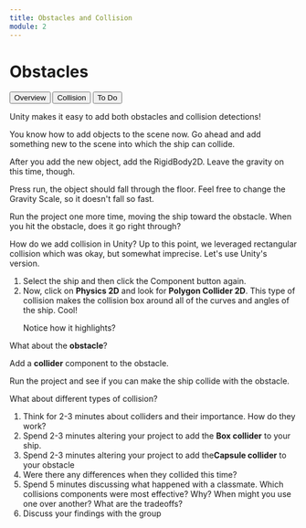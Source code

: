 ```yaml
---
title: Obstacles and Collision
module: 2
---
```


# Obstacles

<div class="tab">
  <button class="tablinks active" onclick="openTab(event, 'Overview')">Overview</button>
  <button class="tablinks" onclick="openTab(event, 'Collision')">Collision</button>
  <button class="tablinks" onclick="openTab(event, 'ToDo')">To Do</button>
</div>

<div id="Overview" class="tabcontent" style="display:block">

<p>Unity makes it easy to add both obstacles and collision detections!</p>

<p>You know how to add objects to the scene now.  Go ahead and add something new to the scene into which the ship can collide.</p>

<p>After you add the new object, add the RigidBody2D.  Leave the gravity on this time, though.</p>

<p>Press run, the object should fall through the floor.  Feel free to change the Gravity Scale, so it doesn't fall so fast.</p>

<p>Run the project one more time, moving the ship toward the obstacle.  When you hit the obstacle, does it go right through?</p>
</div>

<div id="Collision" class="tabcontent">

<p>How do we add collision in Unity?  Up to this point, we leveraged rectangular collision which was okay, but somewhat imprecise.  Let's use Unity's version.  </p>

<ol>
<li>Select the ship and then click the Component button again.</li>

<li>Now, click on <b>Physics 2D</b> and look for <b>Polygon Collider 2D</b>.  This type of collision makes the collision box around all of the curves and angles of the ship.  Cool! <p>Notice how it highlights?</p></li>
</ol>
<p>What about the <b>obstacle</b>?</p>

<p>Add a <b>collider</b> component to the obstacle.</p>

<p>Run the project and see if you can make the ship collide with the obstacle.</p>
</div>
<div id="ToDo" class="tabcontent">
  What about different types of collision?
  <ol>
  <li>Think for 2-3 minutes about colliders and their importance.  How do they work?</li>
  <li>Spend 2-3 minutes altering your project to add the <b>Box collider</b> to your ship.</li>
  <li>Spend 2-3 minutes altering your project to add the<b>Capsule collider</b> to your obstacle</li>
  <li>Were there any differences when they collided this time?</li>
  <li>Spend 5 minutes discussing what happened with a classmate.  Which collisions components were most effective? Why?  When might you use one over another? What are the tradeoffs?</li>
  <li>Discuss your findings with the group</li>
  </ol>
</div>
  